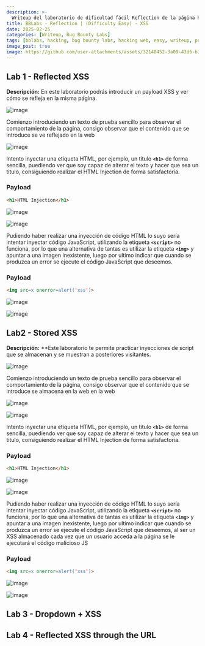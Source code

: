 ```yaml
---
description: >-
  Writeup del laboratorio de dificultad fácil Reflection de la página https://bugbountylabs.com/
title: BBLabs - Reflection | (Difficulty Easy) - XSS
date: 2025-02-25
categories: [Writeup, Bug Bounty Labs]
tags: [bblabs, hacking, bug bounty labs, hacking web, easy, writeup, pentesting]
image_post: true
image: https://github.com/user-attachments/assets/32140452-3a09-43d6-b1db-8791d9d0097f
---
```


## Lab 1 - Reflected XSS

**Descripción:** En este laboratorio podrás introducir un payload XSS y ver cómo se refleja en la misma página.

![image](https://github.com/user-attachments/assets/18d7a55b-40c2-4afd-8d10-a38679d680ef)

Comienzo introduciendo un texto de prueba sencillo para observar el comportamiento de la página, consigo observar que el contenido que se introduce se ve reflejado en la web

![image](https://github.com/user-attachments/assets/547404d0-65d9-4e99-b37b-f631e4407ea9)

Intento inyectar una etiqueta HTML, por ejemplo, un título **`<h1>`** de forma sencilla, puediendo ver que soy capaz de alterar el texto y hacer que sea un titulo, consiguiendo realizar el HTML Injection de forma satisfactoria.

### Payload

```html
<h1>HTML Injection</h1>
```

![image](https://github.com/user-attachments/assets/652bb423-2b89-4d13-98f7-4325e22e9bce)

![image](https://github.com/user-attachments/assets/c9ab7112-26ec-4741-9afc-7844f0815545)

Pudiendo haber realizar una inyección de código HTML lo suyo sería intentar inyectar código JavaScript, utilizando la etiqueta **`<script>`** no funciona, por lo que una alternativa de tantas es utilizar la etiqueta **`<img>`** y apuntar a una imagen inexistente, luego por ultimo indicar que cuando se produzca un error se ejecute el código JavaScript que deseemos.

### Payload

```html
<img src=x onerror=alert('xss')>
```

![image](https://github.com/user-attachments/assets/c78486ae-91e8-49f7-b934-683a4d6585d9)

![image](https://github.com/user-attachments/assets/0755f846-8873-411d-b0c6-2f082f7e5a22)

## Lab2 - Stored XSS

**Descripción:** **Este laboratorio te permite practicar inyecciones de script que se almacenan y se muestran a posteriores visitantes.

![image](https://github.com/user-attachments/assets/964ef6e4-9830-46e9-a799-c93da77d76fe)

Comienzo introduciendo un texto de prueba sencillo para observar el comportamiento de la página, consigo observar que el contenido que se introduce se almacena en la web en la web

![image](https://github.com/user-attachments/assets/fe679107-7412-463e-9bdd-17993ec4a684)

![image](https://github.com/user-attachments/assets/ce311a3e-a2eb-46aa-b122-fb88dfaa2053)

Intento inyectar una etiqueta HTML, por ejemplo, un título **`<h1>`** de forma sencilla, puediendo ver que soy capaz de alterar el texto y hacer que sea un titulo, consiguiendo realizar el HTML Injection de forma satisfactoria.

### Payload

```html
<h1>HTML Injection</h1>
```

![image](https://github.com/user-attachments/assets/1b40dbbd-b51c-470f-b08e-06e6a91c22aa)

![image](https://github.com/user-attachments/assets/370f3a0f-77df-4d91-979a-0f1fb56bb4b3)

Pudiendo haber realizar una inyección de código HTML lo suyo sería intentar inyectar código JavaScript, utilizando la etiqueta **`<script>`** no funciona, por lo que una alternativa de tantas es utilizar la etiqueta **`<img>`** y apuntar a una imagen inexistente, luego por ultimo indicar que cuando se produzca un error se ejecute el código JavaScript que deseemos, al ser un XSS almacenado cada vez que un usuario acceda a la página se le ejecutará el código malicioso JS

### Payload

```html
<img src=x onerror=alert('xss')>
```

![image](https://github.com/user-attachments/assets/b74a3309-d449-478a-95e7-bdae47d45dc2)

![image](https://github.com/user-attachments/assets/72abe976-b362-4b7e-be93-26b04b4762aa)

## Lab 3 - Dropdown + XSS

## Lab 4 - Reflected XSS through the URL
